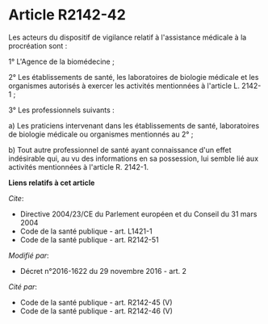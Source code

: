 # Article R2142-42

Les acteurs du dispositif de vigilance relatif à l'assistance médicale à la procréation sont : 

1° L'Agence de la biomédecine ; 

2° Les établissements de santé, les laboratoires de biologie médicale  et les organismes autorisés à exercer les activités
mentionnées à  l'article L. 2142-1 ; 

3° Les professionnels suivants : 

a) Les praticiens intervenant dans les établissements de santé,  laboratoires de biologie médicale ou organismes mentionnés
au 2° ; 

b) Tout autre professionnel de santé ayant connaissance d'un effet  indésirable qui, au vu des informations en sa possession,
lui semble lié  aux activités mentionnées à l'article R. 2142-1.

**Liens relatifs à cet article**

_Cite_:

  - Directive 2004/23/CE du Parlement européen et du Conseil du 31 mars 2004
  - Code de la santé publique - art. L1421-1
  - Code de la santé publique - art. R2142-51

_Modifié par_:

  - Décret n°2016-1622 du 29 novembre 2016 - art. 2

_Cité par_:

  - Code de la santé publique - art. R2142-45 (V)
  - Code de la santé publique - art. R2142-46 (V)
